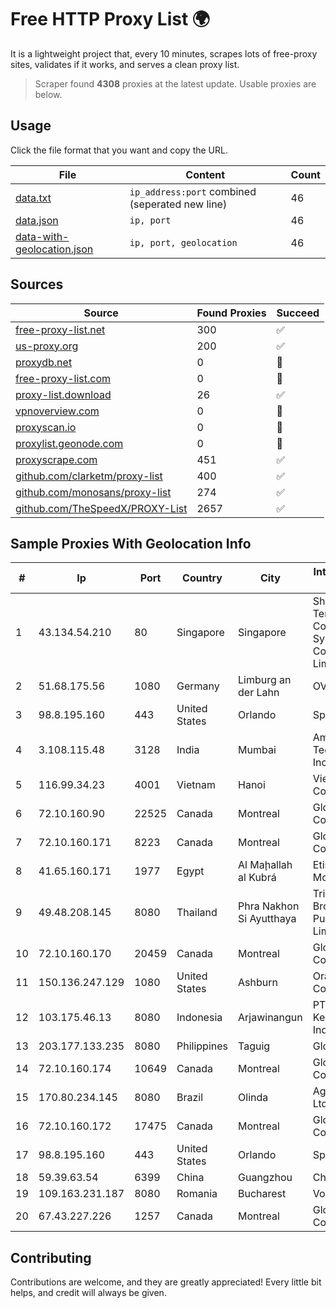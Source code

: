 
# Free HTTP Proxy List 🌍

It is a lightweight project that, every 10 minutes, scrapes lots of free-proxy sites, validates if it works, and serves a clean proxy list.


> Scraper found **4308** proxies at the latest update. Usable proxies are below.

## Usage

Click the file format that you want and copy the URL.


|File|Content|Count|
|----|-------|-----|
|[data.txt](https://raw.githubusercontent.com/themiralay/Proxy-List-World/master/data.txt)|`ip_address:port` combined (seperated new line)|46|
|[data.json](https://raw.githubusercontent.com/themiralay/Proxy-List-World/master/data.json)|`ip, port`|46|
|[data-with-geolocation.json](https://raw.githubusercontent.com/themiralay/Proxy-List-World/master/data-with-geolocation.json)|`ip, port, geolocation`|46|

## Sources

|Source|Found Proxies|Succeed|
|------|-------------|-------|
|[free-proxy-list.net](https://free-proxy-list.net)|300|✅|
|[us-proxy.org](https://www.us-proxy.org)|200|✅|
|[proxydb.net](http://proxydb.net)|0|🚫|
|[free-proxy-list.com](https://free-proxy-list.com/?page=&port=&type%5B%5D=http&type%5B%5D=https&up_time=0&search=Search)|0|🚫|
|[proxy-list.download](https://www.proxy-list.download/HTTP)|26|✅|
|[vpnoverview.com](https://vpnoverview.com/privacy/anonymous-browsing/free-proxy-servers)|0|🚫|
|[proxyscan.io](https://www.proxyscan.io)|0|🚫|
|[proxylist.geonode.com](https://proxylist.geonode.com/api/proxy-list?limit=300&page=1&sort_by=lastChecked&sort_type=desc&protocols=http,https)|0|🚫|
|[proxyscrape.com](https://api.proxyscrape.com/v2/?request=displayproxies&protocol=http&timeout=10000&country=all&ssl=all&anonymity=all)|451|✅|
|[github.com/clarketm/proxy-list](https://raw.githubusercontent.com/clarketm/proxy-list/master/proxy-list-raw.txt)|400|✅|
|[github.com/monosans/proxy-list](https://raw.githubusercontent.com/monosans/proxy-list/main/proxies/http.txt)|274|✅|
|[github.com/TheSpeedX/PROXY-List](https://raw.githubusercontent.com/TheSpeedX/PROXY-List/master/http.txt)|2657|✅|


## Sample Proxies With Geolocation Info

|#|Ip|Port|Country|City|Internet Service Provider|
|-|--|----|-------|----|-------------------------|
|1|43.134.54.210|80|Singapore|Singapore|Shenzhen Tencent Computer Systems Company Limited|
|2|51.68.175.56|1080|Germany|Limburg an der Lahn|OVH SAS|
|3|98.8.195.160|443|United States|Orlando|Spectrum|
|4|3.108.115.48|3128|India|Mumbai|Amazon Technologies Inc.|
|5|116.99.34.23|4001|Vietnam|Hanoi|Viettel Corporation|
|6|72.10.160.90|22525|Canada|Montreal|GloboTech Communications|
|7|72.10.160.171|8223|Canada|Montreal|GloboTech Communications|
|8|41.65.160.171|1977|Egypt|Al Maḩallah al Kubrá|Etisalat Misr Mobile BB|
|9|49.48.208.145|8080|Thailand|Phra Nakhon Si Ayutthaya|Triple T Broadband Public Company Limited|
|10|72.10.160.170|20459|Canada|Montreal|GloboTech Communications|
|11|150.136.247.129|1080|United States|Ashburn|Oracle Corporation|
|12|103.175.46.13|8080|Indonesia|Arjawinangun|PT Internet Keluarga Indonesia|
|13|203.177.133.235|8080|Philippines|Taguig|Globe Telecom|
|14|72.10.160.174|10649|Canada|Montreal|GloboTech Communications|
|15|170.80.234.145|8080|Brazil|Olinda|Agility Telecom Ltda|
|16|72.10.160.172|17475|Canada|Montreal|GloboTech Communications|
|17|98.8.195.160|443|United States|Orlando|Spectrum|
|18|59.39.63.54|6399|China|Guangzhou|Chinanet|
|19|109.163.231.187|8080|Romania|Bucharest|Voxility SRL|
|20|67.43.227.226|1257|Canada|Montreal|GloboTech Communications|



## Contributing

Contributions are welcome, and they are greatly appreciated! Every
little bit helps, and credit will always be given.

